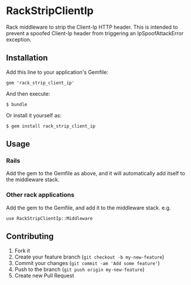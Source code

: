 # RackStripClientIp

Rack middleware to strip the Client-Ip HTTP header.  This is intended to prevent a spoofed Client-Ip header from triggering an IpSpoofAttackError exception.

## Installation

Add this line to your application's Gemfile:

    gem 'rack_strip_client_ip'

And then execute:

    $ bundle

Or install it yourself as:

    $ gem install rack_strip_client_ip

## Usage

### Rails

Add the gem to the Gemfile as above, and it will automatically add itself to the middleware stack.

### Other rack applications

Add the gem to the Gemfile, and add it to the middleware stack.  e.g.

    use RackStripClientIp::Middleware


## Contributing

1. Fork it
2. Create your feature branch (`git checkout -b my-new-feature`)
3. Commit your changes (`git commit -am 'Add some feature'`)
4. Push to the branch (`git push origin my-new-feature`)
5. Create new Pull Request

